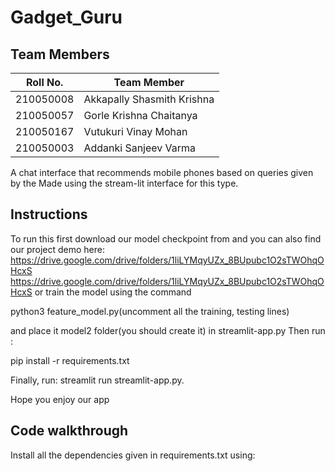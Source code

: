 # Gadget_Guru

## Team Members
|Roll No. | Team Member                  |
|-----|------------------------------|
| 210050008   | Akkapally Shasmith Krishna  |
| 210050057   | Gorle Krishna Chaitanya |
| 210050167 | Vutukuri Vinay Mohan |
| 210050003 | Addanki Sanjeev Varma |

A chat interface that recommends mobile phones based on queries given by the 
Made using the stream-lit interface for this type.

## Instructions
To run this first download our model checkpoint from and you can also find our project demo here:
https://drive.google.com/drive/folders/1liLYMqyUZx_8BUpubc1O2sTWOhqOHcxS
https://drive.google.com/drive/folders/1liLYMqyUZx_8BUpubc1O2sTWOhqOHcxS
or 
train the model using the command

python3 feature_model.py(uncomment all the training, testing lines)

and place it model2 folder(you should create it) in streamlit-app.py 
Then run :

pip install -r requirements.txt

Finally, run:
streamlit run streamlit-app.py.

Hope you enjoy our app

## Code walkthrough
Install all the dependencies given in requirements.txt using:

